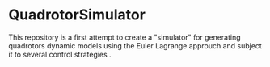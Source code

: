 # QuadrotorSimulator
This repository is a first attempt to create a "simulator" for generating quadrotors dynamic models using the Euler Lagrange approuch and subject it to several control strategies .
